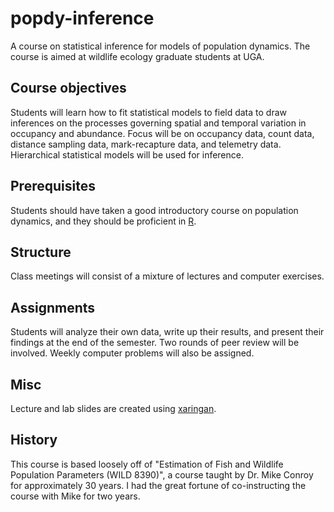 # popdy-inference
A course on statistical inference for models of population dynamics. The course is aimed at wildlife ecology graduate students at UGA. 

## Course objectives
Students will learn how to fit statistical models to field data to draw inferences on the processes governing spatial and temporal variation in occupancy and abundance. Focus will be on occupancy data, count data, distance sampling data, mark-recapture data, and telemetry data. Hierarchical statistical models will be used for inference.

## Prerequisites
Students should have taken a good introductory course on population dynamics, and they should be proficient in [R](https://www.r-project.org/). 

## Structure
Class meetings will consist of a mixture of lectures and computer exercises.

## Assignments
Students will analyze their own data, write up their results, and present their findings at the end of the semester. Two rounds of peer review will be involved. Weekly computer problems will also be assigned. 

## Misc
Lecture and lab slides are created using [xaringan](https://github.com/yihui/xaringan). 

## History
This course is based loosely off of "Estimation of Fish and Wildlife Population Parameters (WILD 8390)", a course taught by Dr. Mike Conroy for approximately 30 years. I had the great fortune of co-instructing the course with Mike for two years. 
